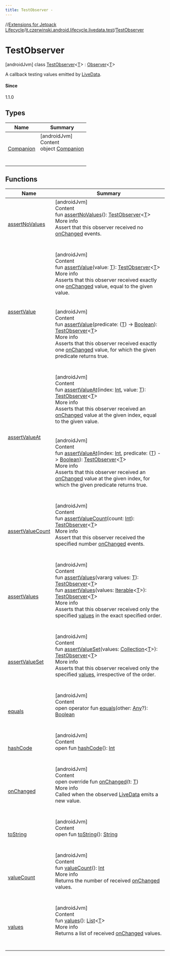 ```yaml
---
title: TestObserver -
---
```

//[Extensions for Jetpack Lifecycle](../../index.html)/[it.czerwinski.android.lifecycle.livedata.test](../index.html)/[TestObserver](index.html)



# TestObserver  
 [androidJvm] class [TestObserver](index.html)<[T](index.html)> : [Observer](https://developer.android.com/reference/kotlin/androidx/lifecycle/Observer.html)<[T](index.html)> 

A callback testing values emitted by [LiveData](https://developer.android.com/reference/kotlin/androidx/lifecycle/LiveData.html).



#### Since  


1.1.0

   


## Types  
  
|  Name|  Summary| 
|---|---|
| <a name="it.czerwinski.android.lifecycle.livedata.test/TestObserver.Companion///PointingToDeclaration/"></a>[Companion](-companion/index.html)| <a name="it.czerwinski.android.lifecycle.livedata.test/TestObserver.Companion///PointingToDeclaration/"></a>[androidJvm]  <br>Content  <br>object [Companion](-companion/index.html)  <br><br><br>


## Functions  
  
|  Name|  Summary| 
|---|---|
| <a name="it.czerwinski.android.lifecycle.livedata.test/TestObserver/assertNoValues/#/PointingToDeclaration/"></a>[assertNoValues](assert-no-values.html)| <a name="it.czerwinski.android.lifecycle.livedata.test/TestObserver/assertNoValues/#/PointingToDeclaration/"></a>[androidJvm]  <br>Content  <br>fun [assertNoValues](assert-no-values.html)(): [TestObserver](index.html)<[T](index.html)>  <br>More info  <br>Assert that this observer received no [onChanged](on-changed.html) events.  <br><br><br>
| <a name="it.czerwinski.android.lifecycle.livedata.test/TestObserver/assertValue/#TypeParam(bounds=[kotlin.Any?])/PointingToDeclaration/"></a>[assertValue](assert-value.html)| <a name="it.czerwinski.android.lifecycle.livedata.test/TestObserver/assertValue/#TypeParam(bounds=[kotlin.Any?])/PointingToDeclaration/"></a>[androidJvm]  <br>Content  <br>fun [assertValue](assert-value.html)(value: [T](index.html)): [TestObserver](index.html)<[T](index.html)>  <br>More info  <br>Asserts that this observer received exactly one [onChanged](on-changed.html) value, equal to the given value.  <br><br><br>[androidJvm]  <br>Content  <br>fun [assertValue](assert-value.html)(predicate: ([T](index.html)) -> [Boolean](https://kotlinlang.org/api/latest/jvm/stdlib/kotlin/-boolean/index.html)): [TestObserver](index.html)<[T](index.html)>  <br>More info  <br>Asserts that this observer received exactly one [onChanged](on-changed.html) value, for which the given predicate returns true.  <br><br><br>
| <a name="it.czerwinski.android.lifecycle.livedata.test/TestObserver/assertValueAt/#kotlin.Int#TypeParam(bounds=[kotlin.Any?])/PointingToDeclaration/"></a>[assertValueAt](assert-value-at.html)| <a name="it.czerwinski.android.lifecycle.livedata.test/TestObserver/assertValueAt/#kotlin.Int#TypeParam(bounds=[kotlin.Any?])/PointingToDeclaration/"></a>[androidJvm]  <br>Content  <br>fun [assertValueAt](assert-value-at.html)(index: [Int](https://kotlinlang.org/api/latest/jvm/stdlib/kotlin/-int/index.html), value: [T](index.html)): [TestObserver](index.html)<[T](index.html)>  <br>More info  <br>Asserts that this observer received an [onChanged](on-changed.html) value at the given index, equal to the given value.  <br><br><br>[androidJvm]  <br>Content  <br>fun [assertValueAt](assert-value-at.html)(index: [Int](https://kotlinlang.org/api/latest/jvm/stdlib/kotlin/-int/index.html), predicate: ([T](index.html)) -> [Boolean](https://kotlinlang.org/api/latest/jvm/stdlib/kotlin/-boolean/index.html)): [TestObserver](index.html)<[T](index.html)>  <br>More info  <br>Asserts that this observer received an [onChanged](on-changed.html) value at the given index, for which the given predicate returns true.  <br><br><br>
| <a name="it.czerwinski.android.lifecycle.livedata.test/TestObserver/assertValueCount/#kotlin.Int/PointingToDeclaration/"></a>[assertValueCount](assert-value-count.html)| <a name="it.czerwinski.android.lifecycle.livedata.test/TestObserver/assertValueCount/#kotlin.Int/PointingToDeclaration/"></a>[androidJvm]  <br>Content  <br>fun [assertValueCount](assert-value-count.html)(count: [Int](https://kotlinlang.org/api/latest/jvm/stdlib/kotlin/-int/index.html)): [TestObserver](index.html)<[T](index.html)>  <br>More info  <br>Assert that this observer received the specified number [onChanged](on-changed.html) events.  <br><br><br>
| <a name="it.czerwinski.android.lifecycle.livedata.test/TestObserver/assertValues/#kotlin.Array[TypeParam(bounds=[kotlin.Any?])]/PointingToDeclaration/"></a>[assertValues](assert-values.html)| <a name="it.czerwinski.android.lifecycle.livedata.test/TestObserver/assertValues/#kotlin.Array[TypeParam(bounds=[kotlin.Any?])]/PointingToDeclaration/"></a>[androidJvm]  <br>Content  <br>fun [assertValues](assert-values.html)(vararg values: [T](index.html)): [TestObserver](index.html)<[T](index.html)>  <br>fun [assertValues](assert-values.html)(values: [Iterable](https://kotlinlang.org/api/latest/jvm/stdlib/kotlin.collections/-iterable/index.html)<[T](index.html)>): [TestObserver](index.html)<[T](index.html)>  <br>More info  <br>Asserts that this observer received only the specified [values](values.html) in the exact specified order.  <br><br><br>
| <a name="it.czerwinski.android.lifecycle.livedata.test/TestObserver/assertValueSet/#kotlin.collections.Collection[TypeParam(bounds=[kotlin.Any?])]/PointingToDeclaration/"></a>[assertValueSet](assert-value-set.html)| <a name="it.czerwinski.android.lifecycle.livedata.test/TestObserver/assertValueSet/#kotlin.collections.Collection[TypeParam(bounds=[kotlin.Any?])]/PointingToDeclaration/"></a>[androidJvm]  <br>Content  <br>fun [assertValueSet](assert-value-set.html)(values: [Collection](https://kotlinlang.org/api/latest/jvm/stdlib/kotlin.collections/-collection/index.html)<[T](index.html)>): [TestObserver](index.html)<[T](index.html)>  <br>More info  <br>Asserts that this observer received only the specified [values](values.html), irrespective of the order.  <br><br><br>
| <a name="kotlin/Any/equals/#kotlin.Any?/PointingToDeclaration/"></a>[equals](-companion/index.html#%5Bkotlin%2FAny%2Fequals%2F%23kotlin.Any%3F%2FPointingToDeclaration%2F%5D%2FFunctions%2F-30514213)| <a name="kotlin/Any/equals/#kotlin.Any?/PointingToDeclaration/"></a>[androidJvm]  <br>Content  <br>open operator fun [equals](-companion/index.html#%5Bkotlin%2FAny%2Fequals%2F%23kotlin.Any%3F%2FPointingToDeclaration%2F%5D%2FFunctions%2F-30514213)(other: [Any](https://kotlinlang.org/api/latest/jvm/stdlib/kotlin/-any/index.html)?): [Boolean](https://kotlinlang.org/api/latest/jvm/stdlib/kotlin/-boolean/index.html)  <br><br><br>
| <a name="kotlin/Any/hashCode/#/PointingToDeclaration/"></a>[hashCode](-companion/index.html#%5Bkotlin%2FAny%2FhashCode%2F%23%2FPointingToDeclaration%2F%5D%2FFunctions%2F-30514213)| <a name="kotlin/Any/hashCode/#/PointingToDeclaration/"></a>[androidJvm]  <br>Content  <br>open fun [hashCode](-companion/index.html#%5Bkotlin%2FAny%2FhashCode%2F%23%2FPointingToDeclaration%2F%5D%2FFunctions%2F-30514213)(): [Int](https://kotlinlang.org/api/latest/jvm/stdlib/kotlin/-int/index.html)  <br><br><br>
| <a name="it.czerwinski.android.lifecycle.livedata.test/TestObserver/onChanged/#TypeParam(bounds=[kotlin.Any?])/PointingToDeclaration/"></a>[onChanged](on-changed.html)| <a name="it.czerwinski.android.lifecycle.livedata.test/TestObserver/onChanged/#TypeParam(bounds=[kotlin.Any?])/PointingToDeclaration/"></a>[androidJvm]  <br>Content  <br>open override fun [onChanged](on-changed.html)(t: [T](index.html))  <br>More info  <br>Called when the observed [LiveData](https://developer.android.com/reference/kotlin/androidx/lifecycle/LiveData.html) emits a new value.  <br><br><br>
| <a name="kotlin/Any/toString/#/PointingToDeclaration/"></a>[toString](-companion/index.html#%5Bkotlin%2FAny%2FtoString%2F%23%2FPointingToDeclaration%2F%5D%2FFunctions%2F-30514213)| <a name="kotlin/Any/toString/#/PointingToDeclaration/"></a>[androidJvm]  <br>Content  <br>open fun [toString](-companion/index.html#%5Bkotlin%2FAny%2FtoString%2F%23%2FPointingToDeclaration%2F%5D%2FFunctions%2F-30514213)(): [String](https://kotlinlang.org/api/latest/jvm/stdlib/kotlin/-string/index.html)  <br><br><br>
| <a name="it.czerwinski.android.lifecycle.livedata.test/TestObserver/valueCount/#/PointingToDeclaration/"></a>[valueCount](value-count.html)| <a name="it.czerwinski.android.lifecycle.livedata.test/TestObserver/valueCount/#/PointingToDeclaration/"></a>[androidJvm]  <br>Content  <br>fun [valueCount](value-count.html)(): [Int](https://kotlinlang.org/api/latest/jvm/stdlib/kotlin/-int/index.html)  <br>More info  <br>Returns the number of received [onChanged](on-changed.html) values.  <br><br><br>
| <a name="it.czerwinski.android.lifecycle.livedata.test/TestObserver/values/#/PointingToDeclaration/"></a>[values](values.html)| <a name="it.czerwinski.android.lifecycle.livedata.test/TestObserver/values/#/PointingToDeclaration/"></a>[androidJvm]  <br>Content  <br>fun [values](values.html)(): [List](https://kotlinlang.org/api/latest/jvm/stdlib/kotlin.collections/-list/index.html)<[T](index.html)>  <br>More info  <br>Returns a list of received [onChanged](on-changed.html) values.  <br><br><br>

